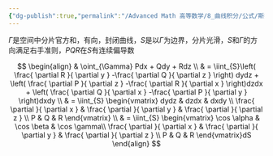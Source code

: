 ```yaml
---
{"dg-publish":true,"permalink":"/Advanced Math 高等数学/8_曲线积分/公式/斯托克斯公式/","tags":["高数","微积分","定理"]}
---
```


$\Gamma$是空间中分片官方和，有向，封闭曲线，$S$是以$\Gamma$为边界，分片光滑，$S$和$\Gamma$的方向满足右手准则，$PQR$在$S$有连续偏导数

$$
\begin{align}
 & \oint_{\Gamma} Pdx + Qdy + Rdz  \\
 & = \iint_{S}\left( \frac{ \partial R }{ \partial y } -\frac{ \partial Q }{ \partial z } \right) dydz + \left( \frac{ \partial P }{ \partial z } -\frac{ \partial R }{ \partial x }  \right)dzdx + \left( \frac{ \partial Q }{ \partial x } -\frac{ \partial P }{ \partial y }  \right)dxdy \\
 & = \iint_{S} \begin{vmatrix}
dydz  & dzdx & dxdy \\
\frac{ \partial  }{ \partial x } &  \frac{ \partial  }{ \partial y }  & \frac{ \partial  }{ \partial z }  \\
P & Q & R
\end{vmatrix} \\
 & = \iint_{S} \begin{vmatrix}
\cos \alpha & \cos \beta & \cos \gamma\\
\frac{ \partial  }{ \partial x } &  \frac{ \partial  }{ \partial y }  & \frac{ \partial  }{ \partial z }  \\
P & Q & R
\end{vmatrix}dS
\end{align}
$$